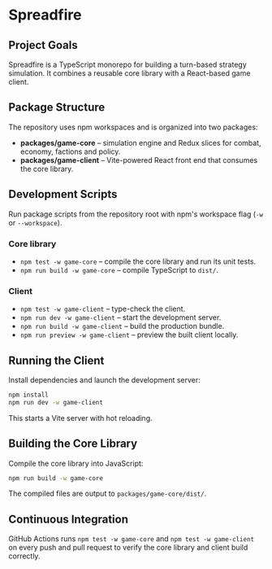 # Spreadfire

## Project Goals
Spreadfire is a TypeScript monorepo for building a turn-based strategy simulation. It combines a reusable core library with a React-based game client.

## Package Structure
The repository uses npm workspaces and is organized into two packages:

- **packages/game-core** – simulation engine and Redux slices for combat, economy, factions and policy.
- **packages/game-client** – Vite-powered React front end that consumes the core library.

## Development Scripts
Run package scripts from the repository root with npm's workspace flag (`-w` or `--workspace`).

### Core library
- `npm test -w game-core` – compile the core library and run its unit tests.
- `npm run build -w game-core` – compile TypeScript to `dist/`.

### Client
- `npm test -w game-client` – type-check the client.
- `npm run dev -w game-client` – start the development server.
- `npm run build -w game-client` – build the production bundle.
- `npm run preview -w game-client` – preview the built client locally.

## Running the Client
Install dependencies and launch the development server:

```bash
npm install
npm run dev -w game-client
```

This starts a Vite server with hot reloading.

## Building the Core Library
Compile the core library into JavaScript:

```bash
npm run build -w game-core
```

The compiled files are output to `packages/game-core/dist/`.

## Continuous Integration
GitHub Actions runs `npm test -w game-core` and `npm test -w game-client` on every push and pull request to verify the core library and client build correctly.
